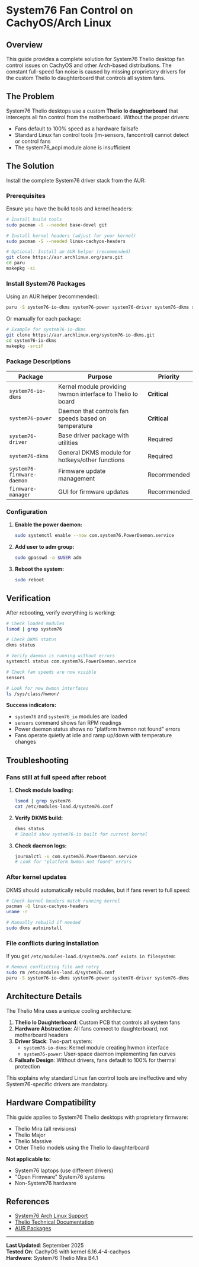 # System76 Fan Control on CachyOS/Arch Linux

## Overview

This guide provides a complete solution for System76 Thelio desktop fan control issues on CachyOS and other Arch-based distributions. The constant full-speed fan noise is caused by missing proprietary drivers for the custom Thelio Io daughterboard that controls all system fans.

## The Problem

System76 Thelio desktops use a custom **Thelio Io daughterboard** that intercepts all fan control from the motherboard. Without the proper drivers:
- Fans default to 100% speed as a hardware failsafe
- Standard Linux fan control tools (lm-sensors, fancontrol) cannot detect or control fans
- The system76_acpi module alone is insufficient

## The Solution

Install the complete System76 driver stack from the AUR:

### Prerequisites

Ensure you have the build tools and kernel headers:

```bash
# Install build tools
sudo pacman -S --needed base-devel git

# Install kernel headers (adjust for your kernel)
sudo pacman -S --needed linux-cachyos-headers

# Optional: Install an AUR helper (recommended)
git clone https://aur.archlinux.org/paru.git
cd paru
makepkg -si
```

### Install System76 Packages

Using an AUR helper (recommended):

```bash
paru -S system76-io-dkms system76-power system76-driver system76-dkms system76-firmware-daemon firmware-manager
```

Or manually for each package:

```bash
# Example for system76-io-dkms
git clone https://aur.archlinux.org/system76-io-dkms.git
cd system76-io-dkms
makepkg -srcif
```

### Package Descriptions

| Package | Purpose | Priority |
|---------|---------|----------|
| `system76-io-dkms` | Kernel module providing hwmon interface to Thelio Io board | **Critical** |
| `system76-power` | Daemon that controls fan speeds based on temperature | **Critical** |
| `system76-driver` | Base driver package with utilities | Required |
| `system76-dkms` | General DKMS module for hotkeys/other functions | Required |
| `system76-firmware-daemon` | Firmware update management | Recommended |
| `firmware-manager` | GUI for firmware updates | Recommended |

### Configuration

1. **Enable the power daemon:**
   ```bash
   sudo systemctl enable --now com.system76.PowerDaemon.service
   ```

2. **Add user to adm group:**
   ```bash
   sudo gpasswd -a $USER adm
   ```

3. **Reboot the system:**
   ```bash
   sudo reboot
   ```

## Verification

After rebooting, verify everything is working:

```bash
# Check loaded modules
lsmod | grep system76

# Check DKMS status
dkms status

# Verify daemon is running without errors
systemctl status com.system76.PowerDaemon.service

# Check fan speeds are now visible
sensors

# Look for new hwmon interfaces
ls /sys/class/hwmon/
```

**Success indicators:**
- `system76` and `system76_io` modules are loaded
- `sensors` command shows fan RPM readings
- Power daemon status shows no "platform hwmon not found" errors
- Fans operate quietly at idle and ramp up/down with temperature changes

## Troubleshooting

### Fans still at full speed after reboot

1. **Check module loading:**
   ```bash
   lsmod | grep system76
   cat /etc/modules-load.d/system76.conf
   ```

2. **Verify DKMS build:**
   ```bash
   dkms status
   # Should show system76-io built for current kernel
   ```

3. **Check daemon logs:**
   ```bash
   journalctl -u com.system76.PowerDaemon.service
   # Look for "platform hwmon not found" errors
   ```

### After kernel updates

DKMS should automatically rebuild modules, but if fans revert to full speed:

```bash
# Check kernel headers match running kernel
pacman -Q linux-cachyos-headers
uname -r

# Manually rebuild if needed
sudo dkms autoinstall
```

### File conflicts during installation

If you get `/etc/modules-load.d/system76.conf exists in filesystem`:

```bash
# Remove conflicting file and retry
sudo rm /etc/modules-load.d/system76.conf
paru -S system76-io-dkms system76-power system76-driver system76-dkms
```

## Architecture Details

The Thelio Mira uses a unique cooling architecture:

1. **Thelio Io Daughterboard**: Custom PCB that controls all system fans
2. **Hardware Abstraction**: All fans connect to daughterboard, not motherboard headers
3. **Driver Stack**: Two-part system:
   - `system76-io-dkms`: Kernel module creating hwmon interface
   - `system76-power`: User-space daemon implementing fan curves
4. **Failsafe Design**: Without drivers, fans default to 100% for thermal protection

This explains why standard Linux fan control tools are ineffective and why System76-specific drivers are mandatory.

## Hardware Compatibility

This guide applies to System76 Thelio desktops with proprietary firmware:
- Thelio Mira (all revisions)
- Thelio Major
- Thelio Massive
- Other Thelio models using the Thelio Io daughterboard

**Not applicable to:**
- System76 laptops (use different drivers)
- "Open Firmware" System76 systems
- Non-System76 hardware

## References

- [System76 Arch Linux Support](https://github.com/pop-os/system76-acpi-dkms)
- [Thelio Technical Documentation](https://tech-docs.system76.com/)
- [AUR Packages](https://aur.archlinux.org/packages/?K=system76)

---

**Last Updated**: September 2025  
**Tested On**: CachyOS with kernel 6.16.4-4-cachyos  
**Hardware**: System76 Thelio Mira B4.1